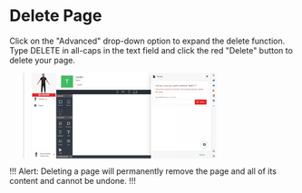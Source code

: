 # Delete Page

Click on the "Advanced" drop-down option to expand the delete function. Type DELETE in all-caps in the text field and click the red "Delete" button to delete your page.

><img src="../../../images/pages-delete3.jpg" alt="delete page" style="width: 70%; display: block"></a>

!!! Alert:
Deleting a page will permanently remove the page and all of its content and cannot be undone.
!!!